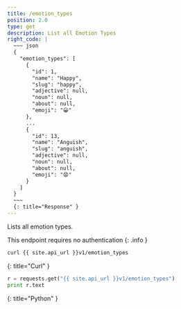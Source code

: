```yaml
---
title: /emotion_types
position: 2.0
type: get
description: List all Emotion Types
right_code: |
  ~~~ json
  {
    "emotion_types": [
      {
        "id": 1,
        "name": "Happy",
        "slug": "happy",
        "adjective": null,
        "noun": null,
        "about": null,
        "emoji": "😀"
      },
      ...
      {
        "id": 13,
        "name": "Anguish",
        "slug": "anguish",
        "adjective": null,
        "noun": null,
        "about": null,
        "emoji": "😧"
      }
    ]
  }
  ~~~
  {: title="Response" }
---
```


Lists all emotion types.

This endpoint requires no authentication
{: .info }

~~~ bash
curl {{ site.api_url }}v1/emotion_types
~~~
{: title="Curl" }

~~~ python
r = requests.get("{{ site.api_url }}v1/emotion_types")
print r.text
~~~
{: title="Python" }
